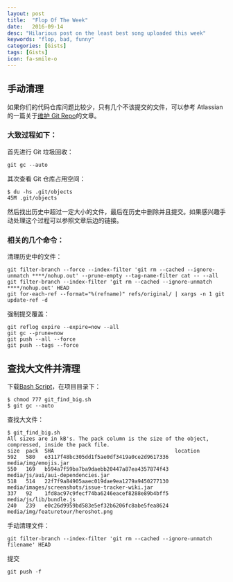 ```yaml
---
layout: post
title:  "Flop Of The Week"
date:   2016-09-14
desc: "Hilarious post on the least best song uploaded this week"
keywords: "flop, bad, funny"
categories: [Gists]
tags: [Gists]
icon: fa-smile-o
---
```


## 手动清理

如果你们的代码仓库问题比较少，只有几个不该提交的文件，可以参考 Atlassian 的一篇关于[维护 Git Repo](https://confluence.atlassian.com/display/BITBUCKET/Maintaining+a+Git+Repository)的文章。

### 大致过程如下：

首先进行 Git 垃圾回收：

```
git gc --auto
```

其次查看 Git 仓库占用空间：

```
$ du -hs .git/objects
45M .git/objects
```

然后找出历史中超过一定大小的文件，最后在历史中删除并且提交。如果感兴趣手动处理这个过程可以参照文章后边的链接。

### 相关的几个命令：

清理历史中的文件：

```
git filter-branch --force --index-filter 'git rm --cached --ignore-unmatch ****/nohup.out' --prune-empty --tag-name-filter cat -- --all
git filter-branch --index-filter 'git rm --cached --ignore-unmatch ****/nohup.out' HEAD
git for-each-ref --format="%(refname)" refs/original/ | xargs -n 1 git update-ref -d
```

强制提交覆盖：

```
git reflog expire --expire=now --all
git gc --prune=now
git push --all --force
git push --tags --force
```

## 查找大文件并清理

下载[Bash Script](https://raw.githubusercontent.com/Jack614/jalpc_jekyll_theme/gh-pages/git_find_big.sh)，在项目目录下：

```
$ chmod 777 git_find_big.sh
$ git gc --auto
```

查找大文件：

```
$ git_find_big.sh 
All sizes are in kB's. The pack column is the size of the object, compressed, inside the pack file.
size  pack  SHA                                       location
592   580   e3117f48bc305dd1f5ae0df3419a0ce2d9617336  media/img/emojis.jar
550   169   b594a7f59ba7ba9daebb20447a87ea4357874f43  media/js/aui/aui-dependencies.jar
518   514   22f7f9a84905aaec019dae9ea1279a9450277130  media/images/screenshots/issue-tracker-wiki.jar
337   92    1fd8ac97c9fecf74ba6246eacef8288e89b4bff5  media/js/lib/bundle.js
240   239   e0c26d9959bd583e5ef32b6206fc8abe5fea8624  media/img/featuretour/heroshot.png
```

手动清理文件：

```
git filter-branch --index-filter 'git rm --cached --ignore-unmatch filename' HEAD
```

提交

```
git push -f
```
